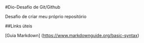 #Dio-Desafio de Git/Github

Desafio de criar meu próprio repositório

##Links úteis

[Guia Markdown] (https://www.markdownguide.org/basic-syntax)
